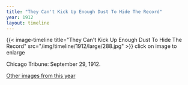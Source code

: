 ```yaml
---
title: "They Can't Kick Up Enough Dust To Hide The Record"
year: 1912
layout: timeline
---
```


{{< image-timeline title="They Can't Kick Up Enough Dust To Hide The Record" src="/img/timeline/1912/large/288.jpg" >}}
click on image to enlarge

Chicago Tribune: September 29, 1912.  

[Other images from this year](/historical/timeline/1912)